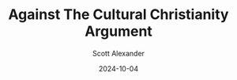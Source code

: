 ---
layout: podcast
title: "Against The Cultural Christianity Argument"
author: Scott Alexander
description: https://www.astralcodexten.com/p/against-the-cultural-christianity
date: 2024-10-04
length: 1386846
duration: 347
guid: against-the-cultural-christianity
---